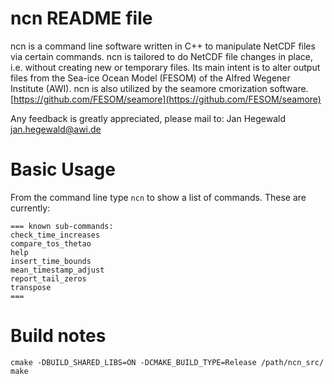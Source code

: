 # ncn README file

ncn is a command line software written in C++ to manipulate NetCDF files via certain commands. ncn is tailored to do NetCDF file changes in place, i.e. without creating new or temporary files. Its main intent is to alter output files from the Sea-ice Ocean Model (FESOM) of the Alfred Wegener Institute (AWI). ncn is also utilized by the seamore cmorization software. [https://github.com/FESOM/seamore](https://github.com/FESOM/seamore)

Any feedback is greatly appreciated, please mail to: Jan Hegewald <jan.hegewald@awi.de>

# Basic Usage

From the command line type
`ncn` to show a list of commands. These are currently:

```
=== known sub-commands:
check_time_increases
compare_tos_thetao
help
insert_time_bounds
mean_timestamp_adjust
report_tail_zeros
transpose
===
```

# Build notes

```
cmake -DBUILD_SHARED_LIBS=ON -DCMAKE_BUILD_TYPE=Release /path/ncn_src/
make
```
